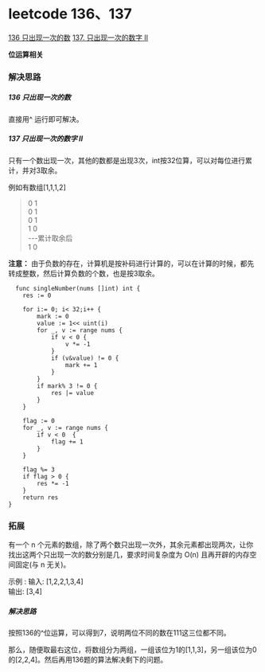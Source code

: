 
# leetcode 136、137

[136 只出现一次的数](https://leetcode-cn.com/problems/single-number/)
[137. 只出现一次的数字 II](https://leetcode-cn.com/problems/single-number-ii/)

**位运算相关**
### 解决思路
##### 136 只出现一次的数
直接用^ 运行即可解决。
##### 137 只出现一次的数字 II
只有一个数出现一次，其他的数都是出现3次，int按32位算，可以对每位进行累计，并对3取余。  

例如有数组[1,1,1,2]
> 0 1   
> 0 1  
> 0 1  
> 1 0  
> ---累计取余后  
> 1 0   

**注意：** 由于负数的存在，计算机是按补码进行计算的，可以在计算的时候，都先转成整数，然后计算负数的个数，也是按3取余。

	  func singleNumber(nums []int) int {
		res := 0
	
		for i:= 0; i< 32;i++ {
			mark := 0
			value := 1<< uint(i)
			for _, v := range nums {
				if v < 0 {
					v *= -1
				}
				if (v&value) != 0 {
					mark += 1
				}
			}
			if mark% 3 != 0 {
				res |= value
			}
		}
	
		flag := 0
		for _, v := range nums {
			if v < 0  {
				flag += 1
			}
		}
	
		flag %= 3
		if flag > 0 {
			res *= -1
		}
		return res
	}
	
### 拓展
有一个 n 个元素的数组，除了两个数只出现一次外，其余元素都出现两次，让你找出这两个只出现一次的数分别是几，要求时间复杂度为 O(n) 且再开辟的内存空间固定(与 n 无关)。

示例 :
输入: [1,2,2,1,3,4]    
输出: [3,4]

##### 解决思路
按照136的^位运算，可以得到7，说明两位不同的数在111这三位都不同。

那么，随便取最右这位，将数组分为两组，一组该位为1的[1,1,3]，另一组该位为0的[2,2,4]。然后再用136题的算法解决剩下的问题。

